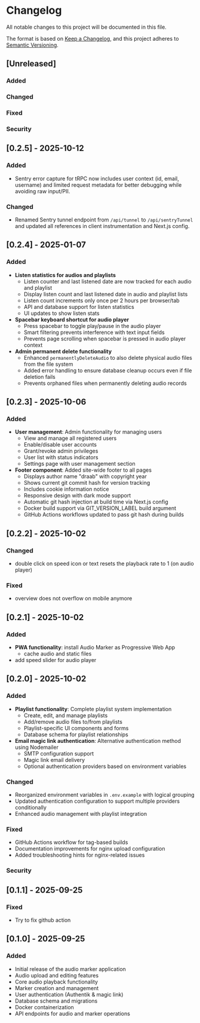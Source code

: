 # Changelog

All notable changes to this project will be documented in this file.

The format is based on [Keep a Changelog](https://keepachangelog.com/en/1.0.0/),
and this project adheres to [Semantic Versioning](https://semver.org/spec/v2.0.0.html).

## [Unreleased]

### Added

### Changed

### Fixed

### Security

## [0.2.5] - 2025-10-12

### Added

- Sentry error capture for tRPC now includes user context (id, email, username) and limited request metadata for better debugging while avoiding raw input/PII.

### Changed

- Renamed Sentry tunnel endpoint from `/api/tunnel` to `/api/sentryTunnel` and updated all references in client instrumentation and Next.js config.

## [0.2.4] - 2025-01-07

### Added

- **Listen statistics for audios and playlists**
  - Listen counter and last listened date are now tracked for each audio and playlist
  - Display listen count and last listened date in audio and playlist lists
  - Listen count increments only once per 2 hours per browser/tab
  - API and database support for listen statistics
  - UI updates to show listen stats
- **Spacebar keyboard shortcut for audio player**
  - Press spacebar to toggle play/pause in the audio player
  - Smart filtering prevents interference with text input fields
  - Prevents page scrolling when spacebar is pressed in audio player context
- **Admin permanent delete functionality**
  - Enhanced `permanentlyDeleteAudio` to also delete physical audio files from the file system
  - Added error handling to ensure database cleanup occurs even if file deletion fails
  - Prevents orphaned files when permanently deleting audio records

## [0.2.3] - 2025-10-06

### Added

- **User management**: Admin functionality for managing users
  - View and manage all registered users
  - Enable/disable user accounts
  - Grant/revoke admin privileges
  - User list with status indicators
  - Settings page with user management section
- **Footer component**: Added site-wide footer to all pages
  - Displays author name "draab" with copyright year
  - Shows current git commit hash for version tracking
  - Includes cookie information notice
  - Responsive design with dark mode support
  - Automatic git hash injection at build time via Next.js config
  - Docker build support via GIT_VERSION_LABEL build argument
  - GitHub Actions workflows updated to pass git hash during builds

## [0.2.2] - 2025-10-02

### Changed

- double click on speed icon or text resets the playback rate to 1 (on audio player)

### Fixed

- overview does not overflow on mobile anymore


## [0.2.1] - 2025-10-02

### Added
- **PWA functionality**: install Audio Marker as Progressive Web App
  - cache audio and static files
- add speed slider for audio player


## [0.2.0] - 2025-10-02

### Added
- **Playlist functionality**: Complete playlist system implementation
  - Create, edit, and manage playlists
  - Add/remove audio files to/from playlists
  - Playlist-specific UI components and forms
  - Database schema for playlist relationships
- **Email magic link authentication**: Alternative authentication method using Nodemailer
  - SMTP configuration support
  - Magic link email delivery
  - Optional authentication providers based on environment variables

### Changed
- Reorganized environment variables in `.env.example` with logical grouping
- Updated authentication configuration to support multiple providers conditionally
- Enhanced audio management with playlist integration

### Fixed
- GitHub Actions workflow for tag-based builds
- Documentation improvements for nginx upload configuration
- Added troubleshooting hints for nginx-related issues

### Security


## [0.1.1] - 2025-09-25

### Fixed

- Try to fix github action


## [0.1.0] - 2025-09-25

### Added
- Initial release of the audio marker application
- Audio upload and editing features
- Core audio playback functionality
- Marker creation and management
- User authentication (Authentik & magic link)
- Database schema and migrations
- Docker containerization
- API endpoints for audio and marker operations